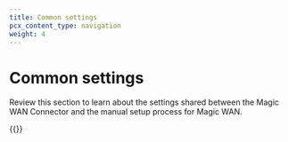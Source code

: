 ```yaml
---
title: Common settings
pcx_content_type: navigation
weight: 4
---
```


# Common settings

Review this section to learn about the settings shared between the Magic WAN Connector and the manual setup process for Magic WAN.

{{<directory-listing>}}